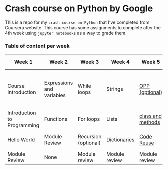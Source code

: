 # Crash course on Python by Google
This is a repo for my `crash course on Python` that I've completed from Coursera website. This course has some assignments to complete after the 4th week using `jupyter notebooks` as a way to grade them.
### Table of content per week
| Week 1 | Week 2 | Week 3 |  Week 4 | Week 5 | Week 6 | 
|-----|-------|----------  | --------|--------|--------|
|Course Introduction| Expressions and variables| While loops | Strings | <a href= "./week5/C1M5_Object_Oriented_Programming_V7.ipynb">OPP (optional)</a> | <a href="./week6/C1M6L1_Putting_It_All_Together.ipynb">Writing Scripts from the Ground Up</a> |
|Introduction to Programming| Functions | For loops | Lists | <a href="./week5/C1M5L2_Methods_and_Classes_V3.ipynb">class and methods</a> | <a href= "./week6/C1M6L2_final_project_V3.ipynb">Final Project </a>|
|Hello World| Module Review | Recursion (optional) | Dictionaries | <a href="./week5/C1M5L3_Code_Reuse_V2.ipynb">Code Reuse</a> | Course Wrap-up |
|Module Review| None | Module review | Module review | Module review | None |

